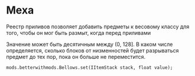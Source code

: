 # Меха

Реестр приливов позволяет добавить предметы к весовому классу для того, чтобы он мог быть размыт, когда перед приливами

Значение может быть десятичным между (0, 128]. В каком числе определяется, сколько блоков от низменностей будет разрываться предмет до тех пор, пока он больше не переместится.

```zenscript
mods.betterwithmods.Bellows.set(IItemStack stack, float value);

```